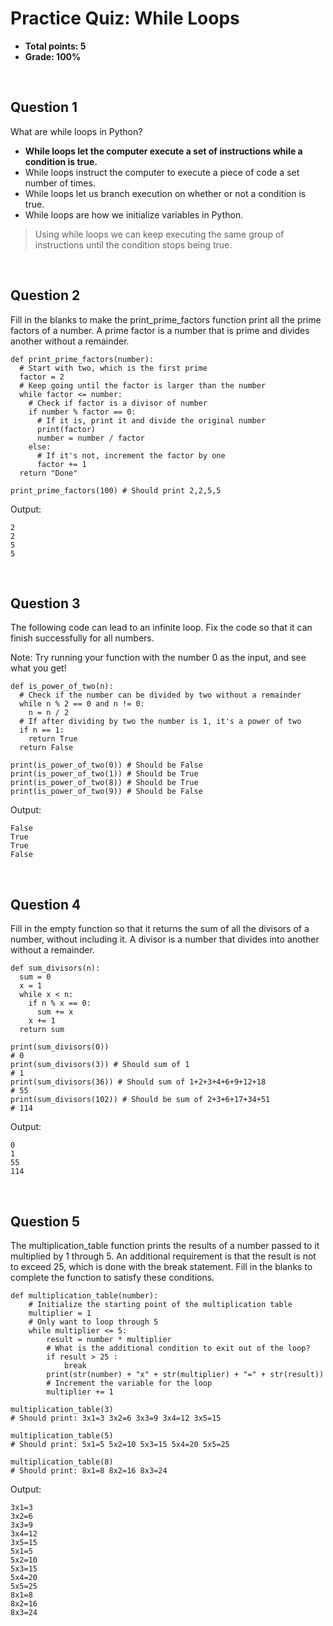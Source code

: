 # Practice Quiz: While Loops
* **Total points: 5**
* **Grade: 100%**

<br>

## Question 1

What are while loops in Python?

* **While loops let the computer execute a set of instructions while a condition is true.**
* While loops instruct the computer to execute a piece of code a set number of times.
* While loops let us branch execution on whether or not a condition is true.
* While loops are how we initialize variables in Python.

>  Using while loops we can keep executing the same group of instructions until the condition stops being true.

<br>

## Question 2

Fill in the blanks to make the print_prime_factors function print all the prime factors of a number. A prime factor is a number that is prime and divides another without a remainder.

```
def print_prime_factors(number):
  # Start with two, which is the first prime
  factor = 2
  # Keep going until the factor is larger than the number
  while factor <= number:
    # Check if factor is a divisor of number
    if number % factor == 0:
      # If it is, print it and divide the original number
      print(factor)
      number = number / factor
    else:
      # If it's not, increment the factor by one
      factor += 1
  return "Done"

print_prime_factors(100) # Should print 2,2,5,5
```

Output:

```
2
2
5
5
```

<br>

## Question 3

The following code can lead to an infinite loop. Fix the code so that it can finish successfully for all numbers.

Note: Try running your function with the number 0 as the input, and see what you get!

```
def is_power_of_two(n):
  # Check if the number can be divided by two without a remainder
  while n % 2 == 0 and n != 0:
    n = n / 2
  # If after dividing by two the number is 1, it's a power of two
  if n == 1:
    return True
  return False
  
print(is_power_of_two(0)) # Should be False
print(is_power_of_two(1)) # Should be True
print(is_power_of_two(8)) # Should be True
print(is_power_of_two(9)) # Should be False
```

Output:

```
False
True
True
False
```

<br>

## Question 4

Fill in the empty function so that it returns the sum of all the divisors of a number, without including it. A divisor is a number that divides into another without a remainder.

```
def sum_divisors(n):
  sum = 0
  x = 1
  while x < n:
    if n % x == 0:
      sum += x
    x += 1
  return sum

print(sum_divisors(0))
# 0
print(sum_divisors(3)) # Should sum of 1
# 1
print(sum_divisors(36)) # Should sum of 1+2+3+4+6+9+12+18
# 55
print(sum_divisors(102)) # Should be sum of 2+3+6+17+34+51
# 114
```

Output:

```
0
1
55
114
```

<br>

## Question 5

The multiplication_table function prints the results of a number passed to it multiplied by 1 through 5. An additional requirement is that the result is not to exceed 25, which is done with the break statement. Fill in the blanks to complete the function to satisfy these conditions.

```
def multiplication_table(number):
	# Initialize the starting point of the multiplication table
	multiplier = 1
	# Only want to loop through 5
	while multiplier <= 5:
		result = number * multiplier 
		# What is the additional condition to exit out of the loop?
		if result > 25 :
			break
		print(str(number) + "x" + str(multiplier) + "=" + str(result))
		# Increment the variable for the loop
		multiplier += 1

multiplication_table(3) 
# Should print: 3x1=3 3x2=6 3x3=9 3x4=12 3x5=15

multiplication_table(5) 
# Should print: 5x1=5 5x2=10 5x3=15 5x4=20 5x5=25

multiplication_table(8)	
# Should print: 8x1=8 8x2=16 8x3=24
```

Output:

```
3x1=3
3x2=6
3x3=9
3x4=12
3x5=15
5x1=5
5x2=10
5x3=15
5x4=20
5x5=25
8x1=8
8x2=16
8x3=24
```
